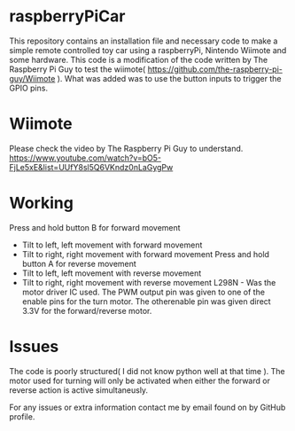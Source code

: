 # raspberryPiCar
This repository contains an installation file and necessary code to make a simple remote controlled toy car using a raspberryPi, Nintendo Wiimote and some hardware.
This code is a modification of the code written by The Raspberry Pi Guy to test the wiimote( https://github.com/the-raspberry-pi-guy/Wiimote ). What was added was to use the button inputs to trigger the GPIO pins.
# Wiimote 
Please check the video by The Raspberry Pi Guy to understand.
https://www.youtube.com/watch?v=bO5-FjLe5xE&list=UUfY8sl5Q6VKndz0nLaGygPw
# Working
Press and hold button B for forward movement
  - Tilt to left, left movement with forward movement
  - Tilt to right, right movement with forward movement
Press and hold button A for reverse movement
  - Tilt to left, left movement with reverse movement
  - Tilt to right, right movement with reverse movement
L298N - Was the motor driver IC used. The PWM output pin was given to one of the enable pins for the turn motor. The otherenable pin was given direct 3.3V for the forward/reverse motor.
# Issues
The code is poorly structured( I did not know python well at that time ).
The motor used for turning will only be activated when either the forward or reverse action is active simultaneusly. 

For any issues or extra information contact me by email found on by GitHub profile.

